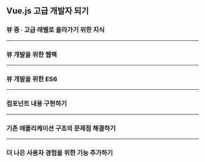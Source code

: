## Vue.js 고급 개발자 되기

### 뷰 중 ∙ 고급 레벨로 올라가기 위한 지식

<hr />

### 뷰 개발을 위한 웹팩

<hr />

### 뷰 개발을 위한 ES6

<hr />

### 컴포넌트 내용 구현하기

<hr />

### 기존 애플리케이션 구조의 문제점 해결하기

<hr />

### 더 나은 사용자 경험을 위한 기능 추가하기
